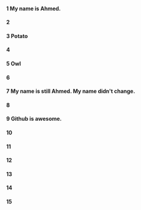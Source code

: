 #### 1 My name is Ahmed.
#### 2
#### 3 Potato
#### 4
#### 5 Owl 
#### 6
#### 7 My name is still Ahmed. My name didn't change.
#### 8
#### 9 Github is awesome.
#### 10
#### 11
#### 12
#### 13
#### 14
#### 15